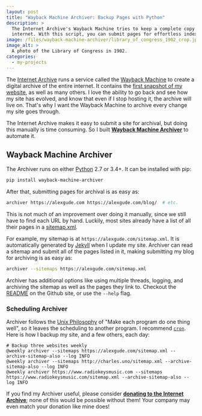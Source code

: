 ```yaml
---
layout: post
title: "Wayback Machine Archiver: Backup Pages with Python"
description: >
  The Internet Archive's Wayback Machine tries to keep a complete copy of the
  internet. With this script, you can submit pages for effortless indexing.
image: /files/wayback-machine-archiver/library_of_congress_1902_crop.jpg
image_alt: >
  A photo of the Library of Congress in 1902.
categories:
  - my-projects
---
```


The [Internet Archive][ia] runs a service called the [Wayback Machine][wbm] to
create a digital archive of the entire internet. It contains the [first
snapshot of my website][first], as well as many others. I love the ability to
go back and see how my site has evolved, and know that even if I stop hosting
it, the archive will live on. That's why I want the Wayback Machine to archive
every change my site goes through.

[ia]: https://archive.org/
[wbm]: https://archive.org/web/
[first]: https://web.archive.org/web/20130518151312/http://alexgude.com/

The Internet Archive makes it easy to submit a site for archival, but doing
this manually is time consuming. So I built [**Wayback Machine
Archiver**][wbma] to automate it.

[wbma]: https://github.com/agude/wayback-machine-archiver

## Wayback Machine Archiver

The Archiver runs on either [Python][python] 2.7 or 3.4+. It can be installed
with pip:

[python]: https://www.python.org/

```bash
pip install wayback-machine-archiver
```

After that, submitting pages for archival is as easy as:

```bash
archiver https://alexgude.com https://alexgude.com/blog/  # etc.
```

This is not much of an improvement over doing it manually, since we still have
to find each URL by hand. Luckily, most sites already have a list of all their
pages in a [sitemap.xml][sitemap].

For example, my sitemap is at `https://alexgude.com/sitemap.xml`. It is
automatically generated by [Jekyll][jekyll] when I update my site. Archiver
can read a sitemap and submit all of the pages listed in it, making submitting
my blog for archiving is as easy as:

[sitemap]: https://en.wikipedia.org/wiki/Sitemaps
[jekyll]: https://en.wikipedia.org/wiki/Jekyll_(software)

```bash
archiver --sitemaps https://alexgude.com/sitemap.xml
```

Archiver has additional options like using multiple threads, logging, and
archiving the sitemap as well as the pages they link to. Checkout the
[README][wbma] on the Github site, or use the `--help` flag.

### Scheduling Archiver

Archiver follows the [Unix Philosophy][up] of "Make each program do one thing
well", so it leaves the scheduling to another program. I recommend
[`cron`][cron]. Here is how I backup my site, and a few others, each day:

[up]: https://en.wikipedia.org/wiki/Unix_philosophy
[cron]: https://en.wikipedia.org/wiki/Cron

```
# Backup three websites weekly
@weekly archiver --sitemaps https://alexgude.com/sitemap.xml --archive-sitemap-also --log INFO
@weekly archiver --sitemaps http://charles.uno/sitemap.xml --archive-sitemap-also --log INFO
@weekly archiver https://www.radiokeysmusic.com --sitemaps https://www.radiokeysmusic.com/sitemap.xml --archive-sitemap-also --log INFO
```

If you find my Archiver useful, please consider [**donating to the Internet
Archive**][donate]; none of this would be possible without them! Your company
may even match your donation like mine does!

[donate]: https://archive.org/donate/
